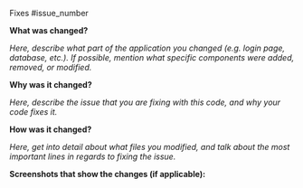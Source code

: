 Fixes #issue_number

**What was changed?**

*Here, describe what part of the application you changed (e.g. login page, database, etc.). If possible, mention what specific components were added, removed, or modified.*

**Why was it changed?**

*Here, describe the issue that you are fixing with this code, and why your code fixes it.*

**How was it changed?**

*Here, get into detail about what files you modified, and talk about the most important lines in regards to fixing the issue.*

**Screenshots that show the changes (if applicable):**
